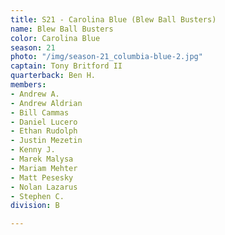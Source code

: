 ```yaml
---
title: S21 - Carolina Blue (Blew Ball Busters)
name: Blew Ball Busters
color: Carolina Blue
season: 21
photo: "/img/season-21_columbia-blue-2.jpg"
captain: Tony Britford II
quarterback: Ben H.
members:
- Andrew A.
- Andrew Aldrian
- Bill Cammas
- Daniel Lucero
- Ethan Rudolph
- Justin Mezetin
- Kenny J.
- Marek Malysa
- Mariam Mehter
- Matt Pesesky
- Nolan Lazarus
- Stephen C.
division: B

---
```

